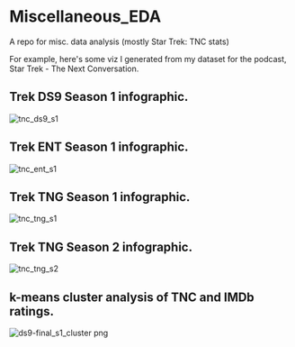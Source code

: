 # Miscellaneous_EDA
A repo for misc. data analysis (mostly Star Trek: TNC stats)

For example, here's some viz I generated from my dataset for the podcast, Star Trek - The Next Conversation.

## Trek DS9 Season 1 infographic.
![tnc_ds9_s1](https://github.com/TristanLouthRobins/Miscellaneous_EDA/assets/62044678/0caedd58-c113-4bad-a5bd-5685cd159582)

## Trek ENT Season 1 infographic.
![tnc_ent_s1](https://github.com/TristanLouthRobins/Miscellaneous_EDA/assets/62044678/30ebe722-5e47-453e-98b0-e6d32121bad2)

## Trek TNG Season 1 infographic.
![tnc_tng_s1](https://github.com/TristanLouthRobins/Miscellaneous_EDA/assets/62044678/1362f3af-c2f9-4399-824d-80a3e4c1881c)

## Trek TNG Season 2 infographic.
![tnc_tng_s2](https://github.com/TristanLouthRobins/Miscellaneous_EDA/assets/62044678/5789279e-9864-4bbf-82c2-82e2358463fa)

## k-means cluster analysis of TNC and IMDb ratings. 
![ds9-final_s1_cluster png](https://user-images.githubusercontent.com/62044678/236374380-1092b3f6-c67a-4373-a646-8ee109358953.png)


